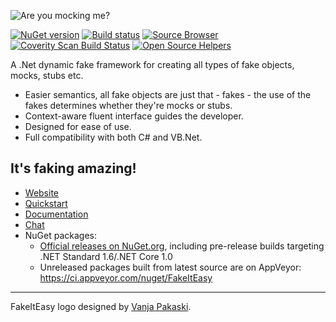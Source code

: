 ![Are you mocking me?](http://fakeiteasy.github.io/img/fakeiteasy_logo_256.png)

[![NuGet version](https://img.shields.io/nuget/v/FakeItEasy.svg?style=flat)](https://www.nuget.org/packages/FakeItEasy)
[![Build status](https://ci.appveyor.com/api/projects/status/tmxobysgprwpecsb/branch/develop?svg=true)](https://ci.appveyor.com/project/FakeItEasy/fakeiteasy/branch/develop)
[![Source Browser](https://img.shields.io/badge/Browse-Source-green.svg)](http://sourcebrowser.io/Browse/FakeItEasy/FakeItEasy)
[![Coverity Scan Build Status](https://scan.coverity.com/projects/12030/badge.svg)](https://scan.coverity.com/projects/fakeiteasy-fakeiteasy)
[![Open Source Helpers](https://www.codetriage.com/fakeiteasy/fakeiteasy/badges/users.svg)](https://www.codetriage.com/fakeiteasy/fakeiteasy)

A .Net dynamic fake framework for creating all types of fake objects, mocks, stubs etc.

* Easier semantics, all fake objects are just that - fakes - the use of the fakes determines whether they're mocks or stubs.
* Context-aware fluent interface guides the developer.
* Designed for ease of use.
* Full compatibility with both C# and VB.Net.

## It's faking amazing!

* [Website](http://fakeiteasy.github.io/)
* [Quickstart](http://fakeiteasy.readthedocs.io/en/stable/quickstart/)
* [Documentation](http://fakeiteasy.readthedocs.io/en/stable/)
* [Chat](https://gitter.im/FakeItEasy/FakeItEasy)
* NuGet packages:
    * [Official releases on NuGet.org](https://www.nuget.org/profiles/FakeItEasy "FakeItEasy's packages on NuGet.org"), including pre-release builds targeting .NET Standard 1.6/.NET Core 1.0
    * Unreleased packages built from latest source are on AppVeyor:<br>
      https://ci.appveyor.com/nuget/FakeItEasy

---

FakeItEasy logo designed by [Vanja Pakaski](https://github.com/vanpak).
